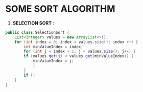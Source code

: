 # SOME SORT ALGORITHM

1. **SELECTION SORT** :
```java
public class SelectionSort {
	List<Integer> values = new ArrayList<>();
	for (int index = 0; index < values.size(); index ++) {
		int minValueIndex = index;
		for (int j = index + 1; j < values.size(); j++) {
		if (values.get(j) < values.get(minValueIndex)) {
			minValueIndex = j;
			}
		}
		if ()
	}
}
```
<!--stackedit_data:
eyJoaXN0b3J5IjpbMTkyNzAzMDQ4NF19
-->